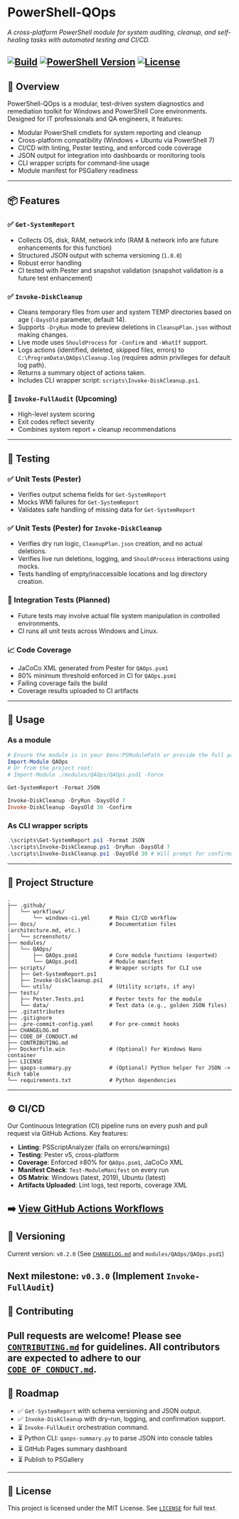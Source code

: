 # PowerShell-QOps
*A cross-platform PowerShell module for system auditing, cleanup, and self-healing tasks with automated testing and CI/CD.*

[![Build](https://github.com/soin8293/powershell-qops/actions/workflows/windows-ci.yml/badge.svg)](https://github.com/soin8293/powershell-qops/actions/workflows/windows-ci.yml)
[![PowerShell Version](https://img.shields.io/badge/PowerShell-7%2B-blue)](https://learn.microsoft.com/powershell/scripting/install/installing-powershell-on-windows)
[![License](https://img.shields.io/github/license/soin8293/powershell-qops)](https://github.com/soin8293/powershell-qops/blob/main/LICENSE)
---
## 📜 Overview
PowerShell-QOps is a modular, test-driven system diagnostics and remediation toolkit for Windows and PowerShell Core environments. Designed for IT professionals and QA engineers, it features:
- Modular PowerShell cmdlets for system reporting and cleanup
- Cross-platform compatibility (Windows + Ubuntu via PowerShell 7)
- CI/CD with linting, Pester testing, and enforced code coverage
- JSON output for integration into dashboards or monitoring tools
- CLI wrapper scripts for command-line usage
- Module manifest for PSGallery readiness
---
## 📦 Features
### ✅ `Get-SystemReport`
- Collects OS, disk, RAM, network info (RAM & network info are future enhancements for this function)
- Structured JSON output with schema versioning (`1.0.0`)
- Robust error handling
- CI tested with Pester and snapshot validation (snapshot validation is a future test enhancement)

### ✅ `Invoke-DiskCleanup`
- Cleans temporary files from user and system TEMP directories based on age (`-DaysOld` parameter, default 14).
- Supports `-DryRun` mode to preview deletions in `CleanupPlan.json` without making changes.
- Live mode uses `ShouldProcess` for `-Confirm` and `-WhatIf` support.
- Logs actions (identified, deleted, skipped files, errors) to `C:\ProgramData\QAOps\Cleanup.log` (requires admin privileges for default log path).
- Returns a summary object of actions taken.
- Includes CLI wrapper script: `scripts\Invoke-DiskCleanup.ps1`.

### 🧪 `Invoke-FullAudit` (Upcoming)
- High-level system scoring
- Exit codes reflect severity
- Combines system report + cleanup recommendations
---
## 🔬 Testing
### ✅ Unit Tests (Pester)
- Verifies output schema fields for `Get-SystemReport`
- Mocks WMI failures for `Get-SystemReport`
- Validates safe handling of missing data for `Get-SystemReport`
### ✅ Unit Tests (Pester) for `Invoke-DiskCleanup`
- Verifies dry run logic, `CleanupPlan.json` creation, and no actual deletions.
- Verifies live run deletions, logging, and `ShouldProcess` interactions using mocks.
- Tests handling of empty/inaccessible locations and log directory creation.
### 🔄 Integration Tests (Planned)
- Future tests may involve actual file system manipulation in controlled environments.
- CI runs all unit tests across Windows and Linux.
### 📈 Code Coverage
- JaCoCo XML generated from Pester for `QAOps.psm1`
- 80% minimum threshold enforced in CI for `QAOps.psm1`
- Failing coverage fails the build
- Coverage results uploaded to CI artifacts
---
## 🧪 Usage
### As a module
```powershell
# Ensure the module is in your $env:PSModulePath or provide the full path to QAOps.psd1
Import-Module QAOps 
# Or from the project root:
# Import-Module ./modules/QAOps/QAOps.psd1 -Force

Get-SystemReport -Format JSON

Invoke-DiskCleanup -DryRun -DaysOld 7
Invoke-DiskCleanup -DaysOld 30 -Confirm
```
### As CLI wrapper scripts
```powershell
.\scripts\Get-SystemReport.ps1 -Format JSON
.\scripts\Invoke-DiskCleanup.ps1 -DryRun -DaysOld 7
.\scripts\Invoke-DiskCleanup.ps1 -DaysOld 30 # Will prompt for confirmation due to Medium ConfirmImpact
```
---
## 🔧 Project Structure
```
.
├── .github/
│   └── workflows/
│       └── windows-ci.yml      # Main CI/CD workflow
├── docs/                       # Documentation files (architecture.md, etc.)
│   └── screenshots/
├── modules/
│   └── QAOps/
│       ├── QAOps.psm1          # Core module functions (exported)
│       └── QAOps.psd1          # Module manifest
├── scripts/                    # Wrapper scripts for CLI use
│   ├── Get-SystemReport.ps1
│   ├── Invoke-DiskCleanup.ps1
│   └── utils/                  # (Utility scripts, if any)
├── tests/
│   ├── Pester.Tests.ps1        # Pester tests for the module
│   └── data/                   # Test data (e.g., golden JSON files)
├── .gitattributes
├── .gitignore
├── .pre-commit-config.yaml     # For pre-commit hooks
├── CHANGELOG.md
├── CODE_OF_CONDUCT.md
├── CONTRIBUTING.md
├── Dockerfile.win              # (Optional) For Windows Nano container
├── LICENSE
├── qaops-summary.py            # (Optional) Python helper for JSON -> Rich table
└── requirements.txt            # Python dependencies
```
---
## ⚙️ CI/CD
Our Continuous Integration (CI) pipeline runs on every push and pull request via GitHub Actions.
Key features:
- **Linting**: PSScriptAnalyzer (fails on errors/warnings)
- **Testing**: Pester v5, cross-platform
- **Coverage**: Enforced ≥80% for `QAOps.psm1`, JaCoCo XML
- **Manifest Check**: `Test-ModuleManifest` on every run
- **OS Matrix**: Windows (latest, 2019), Ubuntu (latest)
- **Artifacts Uploaded**: Lint logs, test reports, coverage XML

➡️ [View GitHub Actions Workflows](https://github.com/soin8293/powershell-qops/actions)
---
## 🔄 Versioning
Current version: `v0.2.0` (See [`CHANGELOG.md`](CHANGELOG.md:1) and `modules/QAOps/QAOps.psd1`)

Next milestone: `v0.3.0` (Implement `Invoke-FullAudit`)
---
## 🤝 Contributing
Pull requests are welcome! Please see [`CONTRIBUTING.md`](CONTRIBUTING.md:1) for guidelines.
All contributors are expected to adhere to our [`CODE_OF_CONDUCT.md`](CODE_OF_CONDUCT.md:1).
---
## 🧭 Roadmap
- ✅ `Get-SystemReport` with schema versioning and JSON output.
- ✅ `Invoke-DiskCleanup` with dry-run, logging, and confirmation support.
- ⏳ `Invoke-FullAudit` orchestration command.
- ⏳ Python CLI: `qaops-summary.py` to parse JSON into console tables
- ⏳ GitHub Pages summary dashboard
- ⏳ Publish to PSGallery
---
## 📜 License
This project is licensed under the MIT License. See [`LICENSE`](LICENSE:0) for full text.